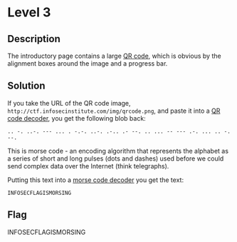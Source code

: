 # Level 3

## Description

The introductory page contains a large [QR code](http://en.wikipedia.org/wiki/QR_code), which is obvious by the alignment boxes around the image and a progress bar.

## Solution

If you take the URL of the QR code image, `http://ctf.infosecinstitute.com/img/qrcode.png`, and paste it into a [QR code decoder](http://zxing.org/w/decode.jspx), you get the following blob back:

```.. -. ..-. --- ... . -.-. ..-. .-.. .- --. .. ... -- --- .-. ... .. -. --.```

This is morse code - an encoding algorithm that represents the alphabet as a series of short and long pulses (dots and dashes) used before we could send complex data over the Internet (think telegraphs).

Putting this text into a [morse code decoder](http://morsecode.scphillips.com/translator.html) you get the text:

```INFOSECFLAGISMORSING```

## Flag

INFOSECFLAGISMORSING
